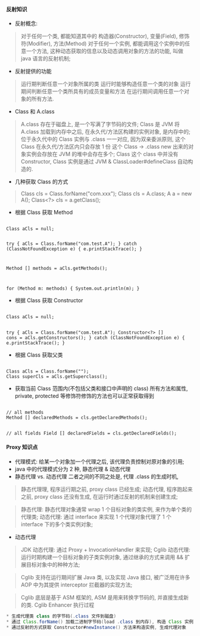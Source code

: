 #### 反射知识
* 反射概念: 
> 对于任何一个类, 都能知道其中的 构造器(Constructor), 变量(Field), 修饰符(Modifier), 方法(Method)
> 对于任何一个实例, 都能调用这个实例中的任意一个方法, 
> 这种动态获取的信息以及动态调用对象的方法的功能, 叫做 java 语言的反射机制; 

* 反射提供的功能
> 运行期判断任意一个对象所属的类
> 运行时能够构造任意一个类的对象
> 运行期间判断任意一个类所具有的成员变量和方法
> 在运行期间调用任意一个对象的所有方法. 

* Class 和 A.class 
> A.class 存在于磁盘上, 是一个写满了字节码的文件;
> Class 是 JVM 将 A.class 加载到内存中之后, 在永久代/方法区构建的实例对象, 是内存中的; 
> 位于永久代中的 Class 实例与 .class 一一对应, 因为双亲委派原则, 这个 Class 在永久代/方法区内只会存放 1 份
> 这个 Class -> .class new 出来的对象实例会存放在 JVM 的堆中会存在多个; 
> Class 这个 class 中并没有 Constructor, Class 实例是通过 JVM & ClassLoader#defineClass 自动构造的. 
>

* 几种获取 Class 的方式
> Class<?> cls = Class.forName("com.xxx");
> Class<?> cls = A.class; 
> A a = new A(); Class<?> cls = a.getClass(); 

* 根据 Class 获取 Method

<code>
Class<?> aCls = null; 

try {
   aCls = Class.forName("com.test.A");
} catch (ClassNotFoundException e) {
   e.printStackTrace();
}

Method [] methods = aCls.getMethods();

for (Method m: methods) {
    System.out.println(m);
}
</code>
 
* 根据 Class 获取 Constructor
<code>
Class<?> aCls = null; 

try {
    aCls = Class.forName("com.test.A");
    Constructor<?> [] cons  = aCls.getConstructors();
} catch (ClassNotFoundException e) {
    e.printStackTrace();
}
</code>

 
* 根据 Class  获取父类 
<code>
Class<?> aCls = Class.forName("");
Class<?> superCls = aCls.getSuperclass(); 
</code>

* 获取当前 Class 范围内(不包括父类和接口中声明的 class) 所有方法和属性, private, protected 等修饰符修饰的方法也可以正常获取得到
<code>
// all methods 
Method [] declaredMethods = cls.getDeclaredMethods();

// all fields 
Field [] declaredFields = cls.getDeclaredFields(); 
</code>


#### Proxy 知识点
* 代理模式: 给某一个对象加一个代理之后, 该代理负责控制对原对象的引用; 
* java 中的代理模式分为 2 种, 静态代理 & 动态代理
* 静态代理 vs. 动态代理 二者之间的不同之处是, 代理 .class 的生成时机, 
> 静态代理理, 程序运行期之前, proxy class 已经生成;
> 动态代理, 程序跑起来之前, proxy class 还没有生成, 在运行时通过反射的机制来创建生成; 

> 静态代理: 静态代理对象通常 wrap 1 个目标对象的类实例, 来作为单个类的代理类; 
> 动态代理: 通过 interface 来实现 1 个代理对象代理了 1 个 interface 下的多个类实例对象; 

* 动态代理
> JDK 动态代理: 通过 Proxy + InvocationHandler 来实现;
> Cglib 动态代理: 运行时期构建一个目标对象的子类实例对象, 通过继承的方式来调用  && 扩展目标对象中的种种方法;

> Cglib 支持在运行期间扩展 Java 类, 以及实现 Java 接口, 被广泛用在许多 AOP 中为其提供 interceptor 拦截器的实现方法; 

> Cglib 底层是基于 ASM 框架的, ASM 是用来转换字节码的, 并直接生成新的类. 
> Cglib Enhancer 执行过程
```java
* 生成代理类 class 的字节码(.class 文件到磁盘)
* 通过 Class.forName() 加载二进制字节码(load .class 到内存), 构造 Class 实例对象
* 通过反射的方式获取 Constructor#newInstance() 方法来构造实例, 生成代理对象
```  
